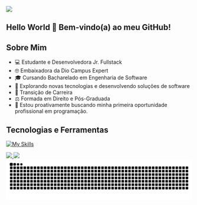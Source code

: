 <img src="https://user-images.githubusercontent.com/52347812/137624699-ce6bb7ee-eb84-46f1-ac69-c4b78b22db90.png" style="display: block; margin: 0 auto;">

## Hello World 👋 Bem-vindo(a) ao meu GitHub!

## Sobre Mim
- 💻 Estudante e Desenvolvedora Jr. Fullstack
- 🤓 Embaixadora da Dio Campus Expert
- 🎓 Cursando Bacharelado em Engenharia de Software 
- 🤖 Explorando novas tecnologias e desenvolvendo soluções de software
- 💼 Transição de Carreira
- ⚖️ Formada em Direito e Pós-Graduada
- 🌱 Estou proativamente buscando minha primeira oportunidade profissional em programação.

## Tecnologias e Ferramentas

 [![My Skills](https://skillicons.dev/icons?i=html,css,javascript,java,golang,git,github,figma,vscode,idea,pycharm,sublime,windows,linux)](https://skillicons.dev)

<div>
<a href="https://github.com/ErikaCoder">
<img loading="lazy" height="180em" src="https://github-readme-stats.vercel.app/api/top-langs/?username=ErikaCoder&layout=compact&langs_count=7&theme=tokyonight"/>
<img loading="lazy" height="180em" src="https://github-readme-stats.vercel.app/api?username=ErikaCoder&show_icons=true&theme=tokyonight&include_all_commits=true&count_private=true"/>

</div>


 <picture align="center">
  <source media="(prefers-color-scheme: dark)" srcset="https://raw.githubusercontent.com/ErikaCoder/ErikaCoder/output/github-contribution-grid-snake-dark.svg">
  <source media="(prefers-color-scheme: light)" srcset="https://raw.githubusercontent.com/ErikaCoder/ErikaCoder/output/github-contribution-grid-snake-dark.svg">
  <img align="center" alt="github contribution grid snake animation" src="https://raw.githubusercontent.com/ErikaCoder/ErikaCoder/output/github-contribution-grid-snake.svg">
</picture>



